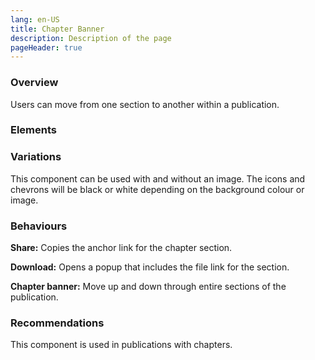 ```yaml
---
lang: en-US
title: Chapter Banner
description: Description of the page
pageHeader: true
---
```


### Overview
Users can move from one section to another within a publication.

### Elements
<PreviewImage :image="$withBase('/images/chapter-banner.png')" :contents="[{ x: 18, y: 49, title: 'Chapter title', text: 'Chapter banner title' }, { x: 76.5, y: 12, title: 'Share Icon', text: 'Chapter banner share icon' }, { x: 82, y: 34, title: 'Download Icon', text: 'Chapter banner download icon' }, { x: 86, y: 6, title: 'Chevron up', text: 'Chapter banner chevron up' }, { x: 90, y: 34, title: 'Chevron down', text: 'Chapter chevron down' }, { x: 95, y: 60, title: 'Image background (Optional)', text: 'Chapter banner image backround' }]">
<template #code>
<CodeGroup>
  <CodeGroupItem title="HTML">

```html
  <div class="chapter-banners" :class="[{'text-dark': dark}, classes]" :style="image ? 'background-image:' + image : ''">
    <div class="banner-overlay"></div>
    <div class="container">
        <div class="icons">
            <span class="share" v-html="share"></span>
            <span class="download" v-html="download"></span>
            <div class="vr bg-black"></div>
            <span class="up" :class="{'text-gray-500': dark}" v-html="chevronUp"></span>
            <span class="down" :class="{'text-gray-500': dark}" v-html="chevronDown"></span>
        </div>
        <div class="display-medium">{{ title }}</div>
    </div>
</div>
```

  </CodeGroupItem>
</CodeGroup>
</template>
</PreviewImage>

### Variations
This component can be used with and without an image. The icons and chevrons will be black or white depending on the background colour or image.

### Behaviours
**Share:** Copies the anchor link for the chapter section.

**Download:** Opens a popup that includes the file link for the section.

**Chapter banner:** Move up and down through entire sections of the publication.

### Recommendations
This component is used in publications with chapters.
